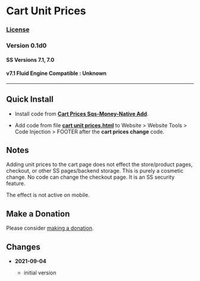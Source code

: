# Cart Unit Prices

### [License][1]

### Version 0.1d0

#### SS Versions 7.1, 7.0

#### v7.1 Fluid Engine Compatible : Unknown

---

## Quick Install

* Install code from **[Cart Prices Sqs-Money-Native Add][2]**.
  
* Add code from file **[cart unit prices.html][3]** to Website > Website Tools >
  Code Injection > FOOTER after the **cart prices change** code.

## Notes

Adding unit prices to the cart page does not effect the store/product pages,
checkout, or other SS pages/backend storage. This is purely a cosmetic change.
No code can change the checkout page. It is an SS security feature.

The effect is not active on mobile.

## Make a Donation

Please consider [making a donation][4].

## Changes

<!-- * **2021-08-29**

  * changed the regular expression to capture more variations of currency number
    format
  * bumped version to 0.1d1
  -->
* **2021-09-04**

  * initial version

[1]: https://github.com/tomsWebConsulting/twcsl/blob/main/LICENSE.txt#L1
[2]: https://github.com/tomsWebConsulting/twcsl/tree/main/Cart%20Prices%20Sqs-Money-Native%20Add
[3]: cart%20unit%20prices.html#L1
[4]: https://github.com/tomsWebConsulting/twcsl#make-a-donation
